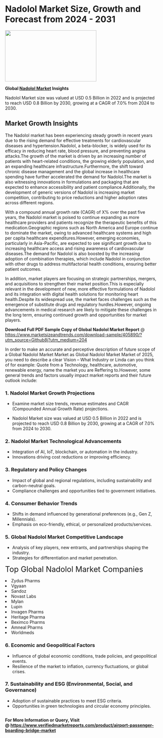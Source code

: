 <H1>Nadolol Market Size, Growth and Forecast from 2024 - 2031</H1><img class="aligncenter size-medium wp-image-584254" src="https://thirdeyenews.in/wp-content/uploads/2024/09/Global-Market-Research-300x168.jpeg" alt="" width="300" height="168" /><p><strong>Global&nbsp;<a href="https://www.marketsizeandtrends.com/download-sample/405890/?utm_source=Github8j?utm_medium=204">Nadolol Market</a> Insights</strong></p><p>Nadolol Market size was valued at USD 0.5 Billion in 2022 and is projected to reach USD 0.8 Billion by 2030, growing at a CAGR of 7.0% from 2024 to 2030.</p><p><h2>Market Growth Insights</h2> <p>The Nadolol market has been experiencing steady growth in recent years due to the rising demand for effective treatments for cardiovascular diseases and hypertension.Nadolol, a beta-blocker, is widely used for its efficacy in reducing heart rate, blood pressure, and preventing angina attacks.The growth of the market is driven by an increasing number of patients with heart-related conditions, the growing elderly population, and an expanding healthcare infrastructure.Furthermore, the shift toward chronic disease management and the global increase in healthcare spending have further accelerated the demand for Nadolol.The market is also witnessing innovations in formulations and packaging that are expected to enhance accessibility and patient compliance.Additionally, the development of generic versions of Nadolol is increasing market competition, contributing to price reductions and higher adoption rates across different regions.</p> <p>With a compound annual growth rate (CAGR) of X% over the past five years, the Nadolol market is poised to continue expanding as more healthcare providers and patients recognize the therapeutic benefits of this medication.Geographic regions such as North America and Europe continue to dominate the market, owing to advanced healthcare systems and high per capita healthcare expenditures.However, emerging economies, particularly in Asia-Pacific, are expected to see significant growth due to increasing healthcare access and rising awareness of cardiovascular diseases.The demand for Nadolol is also boosted by the increasing adoption of combination therapies, which include Nadolol in conjunction with other drugs to address multifactorial health conditions, ensuring better patient outcomes.</p> <p>In addition, market players are focusing on strategic partnerships, mergers, and acquisitions to strengthen their market position.This is especially relevant in the development of new, more effective formulations of Nadolol and its integration with digital health solutions for monitoring heart health.Despite its widespread use, the market faces challenges such as the emergence of substitute drugs and regulatory hurdles.However, ongoing advancements in medical research are likely to mitigate these challenges in the long term, ensuring continued growth and opportunities for market players.</p> <p><span class=""><strong>Download Full PDF Sample Copy of Global Nadolol Market Report</strong> @ <a href="https://www.marketsizeandtrends.com/download-sample/405890/?utm_source=Github8j?utm_medium=204" target="_blank">https://www.marketsizeandtrends.com/download-sample/405890/?utm_source=Github8j?utm_medium=204</a></span></p><p>In order to make an accurate and perceptive description of future scope of a Global&nbsp;Nadolol Market Market as Global&nbsp;Nadolol Market Market of 2025, you need to describe a clear Vision &ndash; What Industry or Linda can you think of for example: Quote from a Technology, healthcare, automotive, renewable energy, name the market you are Reffering to.However, some general trends and factors usually impact market reports and their future outlook include:</p><h3>1.&nbsp;<strong>Nadolol Market Growth Projections</strong></h3><ul><li>Examine market size trends, revenue estimates and CAGR (Compounded Annual Growth Rate) projections.</li><li><p>Nadolol Market size was valued at USD 0.5 Billion in 2022 and is projected to reach USD 0.8 Billion by 2030, growing at a CAGR of 7.0% from 2024 to 2030.</p></li></ul><h3>2.&nbsp;<strong>Nadolol Market Technological Advancements</strong></h3><ul><li>Integration of AI, IoT, blockchain, or automation in the industry.</li><li>Innovations driving cost reductions or improving efficiency.</li></ul><h3>3.&nbsp;<strong>Regulatory and Policy Changes</strong></h3><ul><li>Impact of global and regional regulations, including sustainability and carbon-neutral goals.</li><li>Compliance challenges and opportunities tied to government initiatives.</li></ul><h3>4.&nbsp;<strong>Consumer Behavior Trends</strong></h3><ul><li>Shifts in demand influenced by generational preferences (e.g., Gen Z, Millennials).</li><li>Emphasis on eco-friendly, ethical, or personalized products/services.</li></ul><h3>5.&nbsp;<strong>Global Nadolol Market Competitive Landscape</strong></h3><ul><li>Analysis of key players, new entrants, and partnerships shaping the industry.</li><li>Strategies for differentiation and market penetration.</li></ul><p data-pm-slice="1 1 []"><span style="color: inherit; font-family: inherit; font-size: 25px;">Top Global Nadolol Market Companies</span></p><div class="" data-test-id=""><p><li>Zydus Pharms</li><li> Vgyaan</li><li> Sandoz</li><li> Novast Labs</li><li> Mylan</li><li> Lupin</li><li> Invagen Pharms</li><li> Heritage Pharma</li><li> Beximco Pharms</li><li> Amneal Pharms</li><li> Worldmeds</li></p></div><h3>6.&nbsp;<strong>Economic and Geopolitical Factors</strong></h3><ul><li>Influence of global economic conditions, trade policies, and geopolitical events.</li><li>Resilience of the market to inflation, currency fluctuations, or global crises.</li></ul><h3>7.&nbsp;<strong>Sustainability and ESG (Environmental, Social, and Governance)</strong></h3><ul><li>Adoption of sustainable practices to meet ESG criteria.</li><li>Opportunities in green technologies and circular economy principles.</li></ul><h2><strong style="font-size: 14px;">For More Information or Query, Visit @&nbsp;</strong><a style="background-color: #ffffff; font-size: 14px;" href="https://www.marketsizeandtrends.com/report/nadolol-market/" target="_blank">https://www.verifiedmarketreports.com/product/airport-passenger-boarding-bridge-market</a></h2>